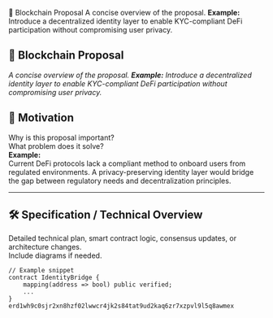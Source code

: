  🧱 Blockchain Proposal
A concise overview of the proposal.   **Example:**   Introduce a decentralized identity layer to enable KYC-compliant DeFi participation without compromising user privacy.
##  🧱 Blockchain Proposal

*A concise overview of the proposal.   **Example:**   Introduce a decentralized identity layer to enable KYC-compliant DeFi participation without compromising user privacy.*

## 📄 Motivation

Why is this proposal important?  
What problem does it solve?  
**Example:**  
Current DeFi protocols lack a compliant method to onboard users from regulated environments. A privacy-preserving identity layer would bridge the gap between regulatory needs and decentralization principles.

---

## 🛠️ Specification / Technical Overview

Detailed technical plan, smart contract logic, consensus updates, or architecture changes.  
Include diagrams if needed.

```solidity
// Example snippet
contract IdentityBridge {
    mapping(address => bool) public verified;
    ...
}
erd1wh9c0sjr2xn8hzf02lwwcr4jk2s84tat9ud2kaq6zr7xzpvl9l5q8awmex